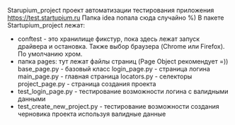 Starupium_project проект автоматизации тестирования приложения https://test.startupium.ru
Папка idea попала сюда случайно %)
В пакете Startupium_project лежат:
- conftest - это хранилище фикстур, пока здесь лежат запуск драйвера и остановка. Также выбор браузера (Chrome или Firefox). По умолчанию хром.
- папка pages: тут лежат файлы страниц (Page Object рекомендует =))
   base_page.py - базовый класс
   login_page.py - страница логина
   main_page.py - главная страница
   locators.py - селекторы
   project_page.py - страница создания проекта
- test_login_page.py - тестирование возможности логина с валидными данными
- test_create_new_project.py - тестирование возможности создания черновика проекта используя валидные данные

   

